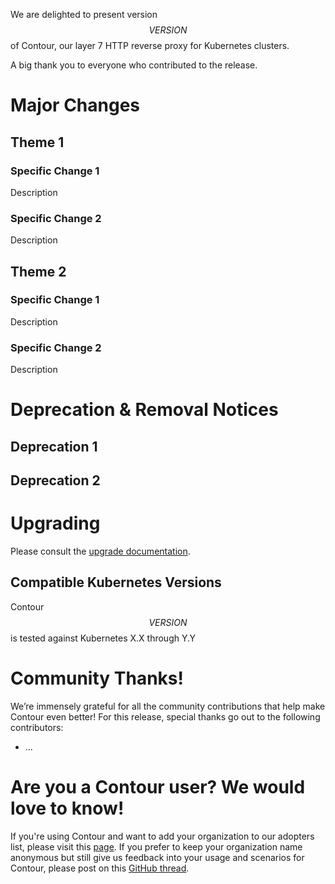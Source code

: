 We are delighted to present version $$VERSION$$ of Contour, our layer 7 HTTP reverse proxy for Kubernetes clusters.

A big thank you to everyone who contributed to the release.

# Major Changes

## Theme 1

### Specific Change 1

Description

### Specific Change 2

Description

## Theme 2

### Specific Change 1

Description

### Specific Change 2

Description

# Deprecation & Removal Notices

## Deprecation 1

## Deprecation 2

# Upgrading
Please consult the [upgrade documentation](https://projectcontour.io/resources/upgrading/).

## Compatible Kubernetes Versions

Contour $$VERSION$$ is tested against Kubernetes X.X through Y.Y

# Community Thanks!
We’re immensely grateful for all the community contributions that help make Contour even better! For this release, special thanks go out to the following contributors:
- ...

# Are you a Contour user? We would love to know!
If you're using Contour and want to add your organization to our adopters list, please visit this [page](https://github.com/projectsesame/sesame/blob/master/ADOPTERS.md). If you prefer to keep your organization name anonymous but still give us feedback into your usage and scenarios for Contour, please post on this [GitHub thread](https://github.com/projectsesame/sesame/issues/1269).
